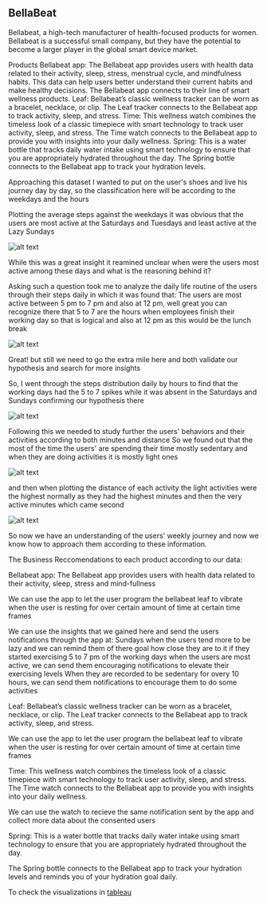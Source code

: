 ## BellaBeat
Bellabeat, a high-tech manufacturer of health-focused
products for women. Bellabeat is a successful small company, but they have the potential to become a larger player in the
global smart device market.

Products
Bellabeat app: The Bellabeat app provides users with health data related to their activity, sleep, stress,
menstrual cycle, and mindfulness habits. This data can help users better understand their current habits and
make healthy decisions. The Bellabeat app connects to their line of smart wellness products.
Leaf: Bellabeat’s classic wellness tracker can be worn as a bracelet, necklace, or clip. The Leaf tracker connects
to the Bellabeat app to track activity, sleep, and stress.
Time: This wellness watch combines the timeless look of a classic timepiece with smart technology to track user
activity, sleep, and stress. The Time watch connects to the Bellabeat app to provide you with insights into your
daily wellness.
Spring: This is a water bottle that tracks daily water intake using smart technology to ensure that you are
appropriately hydrated throughout the day. The Spring bottle connects to the Bellabeat app to track your
hydration levels.


Approaching this dataset I wanted to put on the user's shoes and live his journey day by day, so the classification here will be according to the weekdays and the hours


Plotting the average steps against the weekdays it was obvious that the users are most active at the Saturdays and Tuesdays and least active at the Lazy Sundays



![alt text](https://github.com/zyadbarghout/BellaBeat-/blob/master/images/avg%20steps%20daily.PNG)


While this was a great insight it reamined unclear when were the users most active among these days and what is the reasoning behind it?

Asking such a question took me to analyze the daily life routine of the users through their steps daily in which it was found that:
The users are most active between 5 pm to 7 pm and also at 12 pm, well great you can recognize there that 5 to 7 are the hours when employees finish their working day so that is logical
and also at 12 pm as this would be the lunch break 

![alt text](https://github.com/zyadbarghout/BellaBeat-/blob/master/images/steps%20avg%20hourly.PNG)

Great! but still we need to go the extra mile here and both validate our hypothesis and search for more insights

So, I went through the steps distribution daily by hours to find that the working days had the 5 to 7 spikes while it was absent in the Saturdays and Sundays confirming our hypothesis there

![alt text](https://github.com/zyadbarghout/BellaBeat-/blob/master/images/steps%20av%20daily%20by%20hours.PNG)

Following this we needed to study further the users' behaviors and their activities according to both minutes and distance
So we found out that the most of the time the users' are spending their time mostly sedentary and when they are doing activities it is mostly light ones


![alt text](https://github.com/zyadbarghout/BellaBeat-/blob/master/images/minutes%20distribution.PNG)


and then when plotting the distance of each activity the light activities were the highest normally as they had the highest minutes and then the very active minutes which came second 

![alt text](https://github.com/zyadbarghout/BellaBeat-/blob/master/images/distance%20distribution.PNG)

So now we have an understanding of the users' weekly journey and now we know how to approach them according to these information.

The Business Reccomendations to each product according to our data:

Bellabeat app: The Bellabeat app provides users with health data related to their activity, sleep, stress and mind-fullness

We can use the app to let the user program the bellabeat leaf to vibrate when the user is resting for over certain amount of time at certain time frames

We can use the insights that we gained here and send the users notifications through the app at:
Sundays when the users tend more to be lazy and we can remind them of there goal how close they are to it if they started exercising
5 to 7 pm of the working days when the users are most active, we can send them encouraging notifications to elevate their exercising levels
When they are recorded to be sedentary for overy 10 hours, we can send them notifications to encourage them to do some activities


Leaf: Bellabeat’s classic wellness tracker can be worn as a bracelet, necklace, or clip. 
The Leaf tracker connects to the Bellabeat app to track activity, sleep, and stress.

We can use the app to let the user program the bellabeat leaf to vibrate when the user is resting for over certain amount of time at certain time frames

Time: This wellness watch combines the timeless look of a classic timepiece with smart technology to track user
activity, sleep, and stress. The Time watch connects to the Bellabeat app to provide you with insights into your
daily wellness.

We can use the watch to recieve the same notification sent by the app and collect more data about the consented users 

Spring: This is a water bottle that tracks daily water intake using smart technology to ensure that you are
appropriately hydrated throughout the day. 

The Spring bottle connects to the Bellabeat app to track your hydration levels and reminds you of your hydration goal daily.

To check the visualizations in [tableau](https://public.tableau.com/app/profile/zyad3828/viz/BellabeatProjecct/Distancecoveredineachactivitymode#guest=n)
